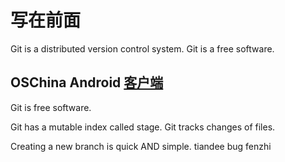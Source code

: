 # 写在前面
Git is a distributed version control system.
Git is a free software.

## OSChina Android [客户端](http://www.oschina.net/app/)
Git is free software.

Git has a mutable index called stage.
Git tracks changes of files.

Creating a new branch is quick AND simple.
tiandee
bug fenzhi

